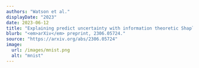 ```yaml
---
authors: "Watson et al."
displayDate: "2023"
date: 2023-06-12
title: "Explaining predict uncertainty with information theoretic Shapley values"
blurb: "<em>arXiv</em> preprint, 2306.05724."
source: "https://arxiv.org/abs/2306.05724"
image:
  url: /images/mnist.png
  alt: "mnist"
---
```

